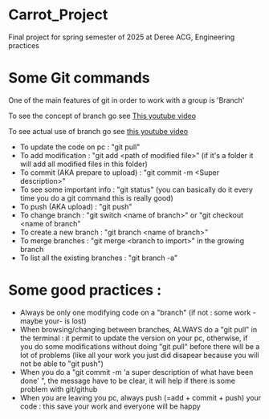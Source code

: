 # Carrot_Project
Final project for spring semester of 2025 at Deree ACG, Engineering practices

# Some Git commands

One of the main features of git in order to work with a group is 'Branch'

To see the concept of branch go see [This youtube video](https://www.youtube.com/watch?v=hwP7WQkmECE)

To see actual use of branch go see [this youtube video](https://www.youtube.com/watch?v=QV0kVNvkMxc)

- To update the code on pc : "git pull"
- To add modification : "git add \<path of modified file\>" (if it's a folder it will add all modified files in this folder)
- To commit (AKA prepare to upload) : "git commit -m \<Super description\>"
- To see some important info : "git status" (you can basically do it every time you do a git command this is really good)
- To push (AKA upload) : "git push"
- To change branch : "git switch \<name of branch\>" or "git checkout <name of branch"
- To create a new branch : "git branch \<name of branch\>"
- To merge branches : "git merge \<branch to import\>" in the growing branch
- To list all the existing branches : "git branch -a"

# Some good practices :

- Always be only one modifying code on a "branch" (if not : some work -maybe your- is lost)
- When browsing/changing between branches, ALWAYS do a "git pull" in the terminal : it permit to update the version on your pc, otherwise, if you do some modifications without doing "git pull" before there will be a lot of problems (like all your work you just did disapear because you will not be able to "git push")
- When you do a "git commit -m 'a super description of what have been done' ", the message have to be clear, it will help if there is some problem with git/github
- When you are leaving you pc, always push (=add + commit + push) your code : this save your work and everyone will be happy

